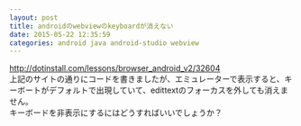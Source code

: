 ```yaml
---
layout: post
title: androidのwebviewのkeyboardが消えない
date: 2015-05-22 12:35:59
categories: android java android-studio webview
---
```

<!-- {% raw %} -->
<p><a href="http://dotinstall.com/lessons/browser_android_v2/32604" rel="nofollow">http://dotinstall.com/lessons/browser_android_v2/32604</a><br>
上記のサイトの通りにコードを書きましたが、エミュレーターで表示すると、キーボートがデフォルトで出現していて、edittextのフォーカスを外しても消えません。<br>
キーボードを非表示にするにはどうすればいいでしょうか？</p>
<!-- {% endraw %} -->
